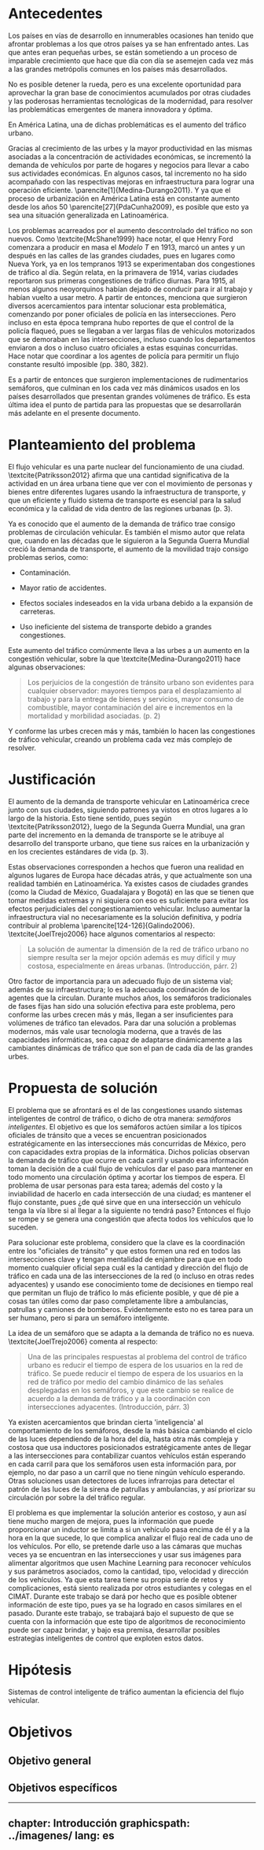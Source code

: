 # Antecedentes

Los países en vías de desarrollo en innumerables ocasiones han tenido que
afrontar problemas a los que otros países ya se han enfrentado antes. Las que
antes eran pequeñas urbes, se están sometiendo a un proceso de imparable
crecimiento que hace que día con día se asemejen cada vez más a las grandes
metrópolis comunes en los países más desarrollados. 

<!-- TODO: buscar datos y cita de crecimiento de paises en vias de desarrollo -->

No es posible detener la rueda, pero es una excelente oportunidad para
aprovechar la gran base de conocimientos acumulados por otras ciudades y las
poderosas herramientas tecnológicas de la modernidad, para resolver las
problemáticas emergentes de manera innovadora y óptima.

En América Latina, una de dichas problemáticas es el aumento del tráfico urbano.
<!-- Gracias al aumento de las urbes, el tráfico también ha aumentado y esto no ha sido bien manejado por latinoamerica -->
Gracias al crecimiento de las urbes y la mayor productividad en las mismas
asociadas a la concentración de actividades económicas, se incrementó la demanda
de vehículos por parte de hogares y negocios para llevar a cabo sus actividades
económicas. En algunos casos, tal incremento no ha sido acompañado con las
respectivas mejoras en infraestructura para lograr una operación eficiente.
\parencite[1]{Medina-Durango2011}. Y ya que el proceso de
urbanización en América Latina está en constante aumento desde los años 50
\parencite[27]{PdaCunha2009}, es posible que esto ya sea una situación
generalizada en Latinoamérica.

Los problemas acarreados por el aumento descontrolado del tráfico no son nuevos.
Como \textcite{McShane1999} hace notar, el que Henry Ford comenzara a producir
en masa el *Modelo T* en 1913, marcó un antes y un después en las calles de las
grandes ciudades, pues en lugares como Nueva York, ya en los tempranos 1913 se
experimentaban dos congestiones de tráfico al día. Según relata, en la primavera
de 1914, varias ciudades reportaron sus primeras congestiones de tráfico
diurnas. Para 1915, al menos algunos neoyorquinos habían dejado de conducir para
ir al trabajo y habían vuelto a usar metro. A partir de entonces, menciona que
surgieron diversos acercamientos para intentar solucionar esta problemática,
comenzando por poner oficiales de policía en las intersecciones. Pero incluso en
esta época temprana hubo reportes de que el control de la policía flaqueó, pues
se llegaban a ver largas filas de vehículos motorizados que se demoraban en las
intersecciones, incluso cuando los departamentos enviaron a dos o incluso cuatro
oficiales a estas esquinas concurridas. Hace notar que coordinar a los agentes
de policía para permitir un flujo constante resultó imposible (pp. 380, 382).

Es a partir de entonces que surgieron implementaciones de rudimentarios
semáforos, que culminan en los cada vez más dinámicos usados en los países
desarrollados que presentan grandes volúmenes de tráfico. Es esta última idea el
punto de partida para las propuestas que se desarrollarán más adelante en el
presente documento.
<!-- TODO: fundamentar y citar -->

# Planteamiento del problema

<!-- El tráfico es un nucleo de la vida urbana -->
El flujo vehicular es una parte nuclear del funcionamiento de una ciudad.
\textcite{Patriksson2012} afirma que una cantidad significativa de la actividad
en un área urbana tiene que ver con el movimiento de personas y bienes entre
diferentes lugares usando la infraestructura de transporte, y que un eficiente y
fluido sistema de transporte es esencial para la salud económica y la calidad de
vida dentro de las regiones urbanas (p. 3).
<!-- Cuando aumenta, historicamente trae problemas -->
Ya es conocido que el aumento de la demanda de tráfico trae consigo problemas de
circulación vehicular. Es también el mismo autor que relata que, cuando en las
décadas que le siguieron a la Segunda Guerra Mundial creció la demanda de
transporte, el aumento de la movilidad trajo consigo problemas serios, como:

-   Contaminación.

-   Mayor ratio de accidentes.

-   Efectos sociales indeseados en la vida urbana debido a la expansión de
    carreteras.

-   Uso ineficiente del sistema de transporte debido a grandes congestiones.

Este aumento del tráfico comúnmente lleva a las urbes a un aumento en la
congestión vehicular, sobre la que \textcite{Medina-Durango2011} hace algunas
observaciones:

> Los perjuicios de la congestión de tránsito urbano son evidentes para
> cualquier observador: mayores tiempos para el desplazamiento al trabajo y para
> la entrega de bienes y servicios, mayor consumo de combustible, mayor
> contaminación del aire e incrementos en la mortalidad y morbilidad asociadas.
> (p. 2)

Y conforme las urbes crecen más y más, también lo hacen las congestiones de
tráfico vehicular, creando un problema cada vez más complejo de resolver.

# Justificación

<!--  Latinoamérica va repitiendo la historia -->
El aumento de la demanda de transporte vehicular en Latinoamérica crece junto
con sus ciudades, siguiendo patrones ya vistos en otros lugares a lo largo de la
historia. Esto tiene sentido, pues según \textcite{Patriksson2012}, luego de la
Segunda Guerra Mundial, una gran parte del incremento en la demanda de
transporte se le atribuye al desarrollo del transporte urbano, que tiene sus
raíces en la urbanización y en los crecientes estándares de vida (p. 3). 
<!-- TODO: Ya hay problemas en Latinoamérica -->
Estas observaciones corresponden a hechos que fueron una realidad en algunos
lugares de Europa hace décadas atrás, y que actualmente son una realidad también
en Latinoamérica. Ya existes casos de ciudades grandes (como la Ciudad de
México, Guadalajara y Bogotá) en las que se tienen que tomar medidas extremas y
ni siquiera con eso es suficiente para evitar los efectos perjudiciales del
congestionamiento vehicular. Incluso aumentar la infraestructura vial no
necesariamente es la solución definitiva, y podría contribuir al problema
\parencite[124-126]{Galindo2006}. \textcite{JoelTrejo2006} hace algunos
comentarios al respecto:

> La solución de aumentar la dimensión
> de la red de tráfico urbano no siempre resulta ser la mejor opción además es
> muy difícil y muy costosa, especialmente en áreas urbanas. (Introducción, párr. 2)


 <!-- Es necesario tomar medidas y aprovechar la tecnologia que no habia antes -->
Otro factor de importancia para un adecuado flujo de un sistema vial; además de
su infraestructura; lo es la adecuada coordinación de los agentes que la
circulan. Durante muchos años, los semáforos tradicionales de fases fijas han
sido una solución efectiva para este problema, pero conforme las urbes crecen
más y más, llegan a ser insuficientes para volúmenes de tráfico tan elevados.
Para dar una solución a problemas modernos, más vale usar tecnología moderna,
que a través de las capacidades informáticas, sea capaz de adaptarse
dinámicamente a las cambiantes dinámicas de tráfico que son el pan de cada día
de las grandes urbes.
 
<!-- TODO: bucar cita de trafico excesivo en grandes ciudades de latinooamerica -->

# Propuesta de solución

El problema que se afrontará es el de las congestiones usando sistemas
inteligentes de control de tráfico, o dicho de otra manera: *semáforos
inteligentes*. El objetivo es que los semáforos actúen similar a los típicos
oficiales de tránsito que a veces se encuentran posicionados estratégicamente en
las intersecciones más concurridas de México, pero con capacidades extra propias
de la informática. Dichos policías observan la demanda de tráfico que ocurre en
cada carril y usando esa información toman la decisión de a cuál flujo de
vehículos dar el paso para mantener en todo momento una circulación óptima y
acortar los tiempos de espera. El problema de usar personas para esta tarea;
además del costo y la inviabilidad de hacerlo en cada intersección de una
ciudad; es mantener el flujo constante, pues ¿de qué sirve que en una
intersección un vehículo tenga la vía libre si al llegar a la siguiente no
tendrá paso? Entonces el flujo se rompe y se genera una congestión que afecta
todos los vehículos que lo suceden. 

Para solucionar este problema, considero que la clave es la coordinación entre
los "oficiales de tránsito" y que estos formen una red en todos las
intersecciones clave y tengan mentalidad de enjambre para que en todo momento
cualquier oficial sepa cuál es la cantidad y dirección del flujo de tráfico en
cada una de las intersecciones de la red (o incluso en otras redes adyacentes) y
usando ese conocimiento tome de decisiones en tiempo real que permitan un flujo
de tráfico lo más eficiente posible, y que dé pie a cosas tan útiles como dar
paso completamente libre a ambulancias, patrullas y camiones de bomberos.
Evidentemente esto no es tarea para un ser humano, pero si para un semáforo
inteligente.

La idea de un semáforo que se adapta a la demanda de tráfico no es nueva.
\textcite{JoelTrejo2006} comenta al respecto:

>   Una de las principales respuestas al problema del control de tráfico urbano
>   es reducir el tiempo de espera de los usuarios en la red de tráfico. Se
>   puede reducir el tiempo de espera de los usuarios en la red de tráfico por
>   medio del cambio dinámico de las señales desplegadas en los semáforos, y que
>   este cambio se realice de acuerdo a la demanda de tráfico y a la
>   coordinación con intersecciones adyacentes.
(Introducción, párr. 3)

<!-- TODO: mover esto a la introducción y agregar referencias y otros acercamientos con redes de Petri y trabajos similares-->
Ya existen acercamientos que brindan cierta 'inteligencia' al comportamiento de
los semáforos, desde la más básica cambiando el ciclo de las luces dependiendo
de la hora del día, hasta otra más compleja y costosa que usa inductores
posicionados estratégicamente antes de llegar a las intersecciones para
contabilizar cuantos vehículos están esperando en cada carril para que los
semáforos usen esta información para, por ejemplo, no dar paso a un carril que
no tiene ningún vehículo esperando. Otras soluciones usan detectores de luces
infrarrojas para detectar el patrón de las luces de la sirena de patrullas y
ambulancias, y así priorizar su circulación por sobre la del tráfico regular. 

El problema es que implementar la solución anterior es costoso, y aun así tiene
mucho margen de mejora, pues la información que puede proporcionar un inductor
se limita a si un vehículo pasa encima de él y a la hora en la que sucede, lo
que complica analizar el flujo real de cada uno de los vehículos. Por ello, se
pretende darle uso a las cámaras que muchas veces ya se encuentran en las
intersecciones y usar sus imágenes para alimentar algoritmos que usen Machine
Learning para reconocer vehículos y sus parámetros asociados, como la cantidad,
tipo, velocidad y dirección de los vehículos. Ya que esta tarea tiene su propia
serie de retos y complicaciones, está siento realizada por otros estudiantes y
colegas en el CIMAT. Durante este trabajo se dará por hecho que es posible
obtener información de este tipo, pues ya se ha logrado en casos similares en el
pasado. Durante este trabajo, se trabajará bajo el supuesto de que se cuenta con
la información que este tipo de algoritmos de reconocimiento puede ser capaz
brindar, y bajo esa premisa, desarrollar posibles estrategias inteligentes de
control que exploten estos datos.
<!-- TODO: buscar casos de reconocimiento de imagenes con ML, preguntarle al Dr. Mauricio -->

# Hipótesis
Sistemas de control inteligente de tráfico aumentan la eficiencia
del flujo vehicular.

# Objetivos

## Objetivo general

## Objetivos específicos



---
chapter: Introducción
graphicspath: ../imagenes/
lang: es 
---
